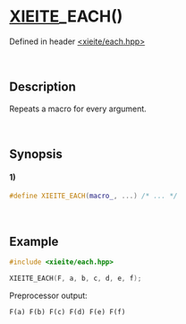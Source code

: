 # [XIEITE](../../macros.md)\_EACH\(\)
Defined in header [<xieite/each.hpp>](../../../include/xieite/each.hpp)

&nbsp;

## Description
Repeats a macro for every argument.

&nbsp;

## Synopsis
#### 1)
```cpp
#define XIEITE_EACH(macro_, ...) /* ... */
```

&nbsp;

## Example
```cpp
#include <xieite/each.hpp>

XIEITE_EACH(F, a, b, c, d, e, f);
```
Preprocessor output:
```
F(a) F(b) F(c) F(d) F(e) F(f)
```
